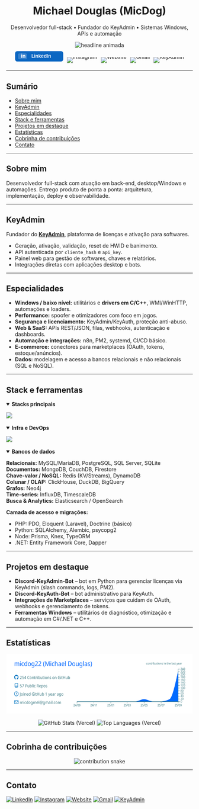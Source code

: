 <!-- HEADER -->
<div align="center">
  <h1>Michael Douglas (MicDog)</h1>
  <p>Desenvolvedor full-stack • Fundador do KeyAdmin • Sistemas Windows, APIs e automação</p>

  <!-- typing animation -->
  <picture>
    <source srcset="https://readme-typing-svg.demolab.com?font=Inter&size=18&duration=4000&pause=900&center=true&vCenter=true&width=780&lines=Full-stack+focado+em+produtos%2C+APIs+e+automa%C3%A7%C3%A3o;Drivers+em+C%2FC%2B%2B%2C+spoofer+e+otimizadores+para+Windows;SaaS+com+Python%2FFastAPI+e+PHP%2FLaravel;Integra%C3%A7%C3%B5es+com+marketplaces%2C+n8n+e+servi%C3%A7os+web" />
    <img alt="headline animada"
         src="https://readme-typing-svg.demolab.com?font=Inter&size=18&duration=4000&pause=900&center=true&vCenter=true&width=780&lines=Full-stack+focado+em+produtos%2C+APIs+e+automa%C3%A7%C3%A3o" />
  </picture>

  <br/>

  <!-- BADGES -->
<p align="center" style="margin-top:8px;">
  <!-- LINKEDIN (SVG INLINE, sem dependências externas) -->
  <a href="https://www.linkedin.com/in/michael-douglas-091b21334/"
     style="display:inline-block;text-decoration:none;line-height:0;margin:0 6px 6px 0;">
    <svg width="130" height="28" viewBox="0 0 130 28" xmlns="http://www.w3.org/2000/svg" role="img" aria-label="LinkedIn badge">
      <!-- fundo -->
      <rect x="0" y="0" width="130" height="28" rx="6" fill="#0A66C2"/>
      <!-- “in” (logo simples, branco) -->
      <text x="16" y="18" font-size="14" font-weight="700" font-family="Inter, Arial, sans-serif" fill="#FFFFFF">in</text>
      <!-- texto -->
      <text x="44" y="18" font-size="13" font-weight="600" font-family="Inter, Arial, sans-serif" fill="#FFFFFF">LinkedIn</text>
      <!-- opcional: ícone redondo ao redor do “in” -->
      <rect x="8" y="6" width="24" height="16" rx="4" fill="rgba(255,255,255,0.18)"/>
    </svg>
  </a>

  <!-- DEMAIS BADGES -->
  <a href="https://instagram.com/micdog22" style="text-decoration:none;line-height:0;margin:0 6px 6px 0;display:inline-block;">
    <img alt="Instagram"
         src="https://img.shields.io/badge/-Instagram-E4405F?style=for-the-badge&logo=instagram&logoColor=white"
         style="vertical-align:middle;border:0;">
  </a>
  <a href="https://micdog.com.br" style="text-decoration:none;line-height:0;margin:0 6px 6px 0;display:inline-block;">
    <img alt="Website"
         src="https://img.shields.io/badge/-Website-1F2937?style=for-the-badge&logo=google-chrome&logoColor=white"
         style="vertical-align:middle;border:0;">
  </a>
  <a href="mailto:micdogmel@gmail.com" style="text-decoration:none;line-height:0;margin:0 6px 6px 0;display:inline-block;">
    <img alt="Gmail"
         src="https://img.shields.io/badge/-Gmail-D14836?style=for-the-badge&logo=gmail&logoColor=white"
         style="vertical-align:middle;border:0;">
  </a>
  <a href="https://keyadmin.online" style="text-decoration:none;line-height:0;margin:0 0 6px 0;display:inline-block;">
    <img alt="KeyAdmin"
         src="https://img.shields.io/badge/-KeyAdmin-0F766E?style=for-the-badge&logo=keepassxc&logoColor=white"
         style="vertical-align:middle;border:0;">
  </a>
</p>

</div>

---

## Sumário
- [Sobre mim](#sobre-mim)
- [KeyAdmin](#keyadmin)
- [Especialidades](#especialidades)
- [Stack e ferramentas](#stack-e-ferramentas)
- [Projetos em destaque](#projetos-em-destaque)
- [Estatísticas](#estatísticas)
- [Cobrinha de contribuições](#cobrinha-de-contribuições)
- [Contato](#contato)

---

## Sobre mim
Desenvolvedor full-stack com atuação em back-end, desktop/Windows e automações. Entrego produto de ponta a ponta: arquitetura, implementação, deploy e observabilidade.

---

## KeyAdmin
Fundador do **[KeyAdmin](https://keyadmin.online)**, plataforma de licenças e ativação para softwares.
- Geração, ativação, validação, reset de HWID e banimento.
- API autenticada por `cliente_hash` e `api_key`.
- Painel web para gestão de softwares, chaves e relatórios.
- Integrações diretas com aplicações desktop e bots.

---

## Especialidades
- **Windows / baixo nível:** utilitários e **drivers em C/C++**, WMI/WinHTTP, automações e loaders.
- **Performance:** spoofer e otimizadores com foco em jogos.
- **Segurança e licenciamento:** KeyAdmin/KeyAuth, proteção anti-abuso.
- **Web & SaaS:** APIs REST/JSON, filas, webhooks, autenticação e dashboards.
- **Automação e integrações:** n8n, PM2, systemd, CI/CD básico.
- **E-commerce:** conectores para marketplaces (OAuth, tokens, estoque/anúncios).
- **Dados:** modelagem e acesso a bancos relacionais e não relacionais (SQL e NoSQL).

---

## Stack e ferramentas

<details open>
<summary><strong>Stacks principais</strong></summary>

<p>
  <img src="https://skillicons.dev/icons?i=python,c,cpp,cs,java,js,ts,go,rust,ruby,php,kotlin,swift,dart,scala,r,julia,haskell,elixir,clojure,ocaml,zig,nim,lua,bash,powershell,perl,crystal,solidity,wasm,fortran,v,coffeescript,haxe,deno,bun&perline=22" />
</p>

</details>

<details open>
<summary><strong>Infra e DevOps</strong></summary>

<p>
  <img src="https://skillicons.dev/icons?i=linux,ubuntu,arch,redhat,raspberrypi,windows,bash,powershell,git,github,gitlab,bitbucket,githubactions,jenkins,aws,azure,gcp,cloudflare,vercel,netlify,heroku,digitalocean,firebase,supabase,docker,kubernetes,nginx,terraform,ansible,grafana,prometheus,sentry,elasticsearch,postgres,mysql,sqlite,mongodb,redis,rabbitmq,kafka,openstack&perline=22" />
</p>

</details>

<details open>
<summary><strong>Bancos de dados</strong></summary>

**Relacionais:** MySQL/MariaDB, PostgreSQL, SQL Server, SQLite  
**Documentos:** MongoDB, CouchDB, Firestore  
**Chave-valor / NoSQL:** Redis (KV/Streams), DynamoDB  
**Colunar / OLAP:** ClickHouse, DuckDB, BigQuery  
**Grafos:** Neo4j  
**Time-series:** InfluxDB, TimescaleDB  
**Busca & Analytics:** Elasticsearch / OpenSearch

**Camada de acesso e migrações:**  
- PHP: PDO, Eloquent (Laravel), Doctrine (básico)  
- Python: SQLAlchemy, Alembic, psycopg2  
- Node: Prisma, Knex, TypeORM  
- .NET: Entity Framework Core, Dapper
</details>

---

## Projetos em destaque
- **Discord-KeyAdmin-Bot** – bot em Python para gerenciar licenças via KeyAdmin (slash commands, logs, PM2).
- **Discord-KeyAuth-Bot** – bot administrativo para KeyAuth.
- **Integrações de Marketplaces** – serviços que cuidam de OAuth, webhooks e gerenciamento de tokens.
- **Ferramentas Windows** – utilitários de diagnóstico, otimização e automação em C#/.NET e C++.

---

## Estatísticas
<p align="center">
  <img src="https://raw.githubusercontent.com/micdog22/micdog22/main/profile-summary-card-output/transparent/0-profile-details.svg" alt="Profile Details" height="160" />
</p>

<p align="center">
  <img height="150"
       src="https://github-readme-stats.vercel.app/api?username=micdog22&show_icons=true&include_all_commits=true&count_private=true&rank_icon=github&theme=tokyonight&v=1"
       alt="GitHub Stats (Vercel)" />
  <img height="150"
       src="https://github-readme-stats.vercel.app/api/top-langs/?username=micdog22&layout=compact&hide=css,scss,cmake&langs_count=8&theme=tokyonight&v=1"
       alt="Top Languages (Vercel)" />
</p>

---

## Cobrinha de contribuições
<p align="center">
  <picture>
    <source media="(prefers-color-scheme: dark)" srcset="https://raw.githubusercontent.com/micdog22/micdog22/output/snake-dark.svg" />
    <source media="(prefers-color-scheme: light)" srcset="https://raw.githubusercontent.com/micdog22/micdog22/output/snake-light.svg" />
    <img alt="contribution snake" src="https://raw.githubusercontent.com/micdog22/micdog22/output/snake.svg" />
  </picture>
</p>

---

## Contato
[![LinkedIn](https://img.shields.io/badge/LinkedIn-Michael%20Douglas-0A66C2?style=for-the-badge&logo=linkedin&logoColor=white)](https://www.linkedin.com/in/michael-douglas-091b21334/)
[![Instagram](https://img.shields.io/badge/Instagram-@micdog22-E4405F?style=for-the-badge&logo=instagram&logoColor=white)](https://instagram.com/micdog22)
[![Website](https://img.shields.io/badge/Website-micdog.com.br-1F2937?style=for-the-badge&logo=google-chrome&logoColor=white)](https://micdog.com.br)
[![Gmail](https://img.shields.io/badge/Gmail-micdogmel%40gmail.com-D14836?style=for-the-badge&logo=gmail&logoColor=white)](mailto:micdogmel@gmail.com)
[![KeyAdmin](https://img.shields.io/badge/KeyAdmin-keyadmin.online-0F766E?style=for-the-badge)](https://keyadmin.online)
